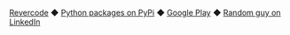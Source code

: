 [Revercode](https://revercode.com/) ◆ [Python packages on PyPi](https://pypi.org/user/rtmigo/) ◆ [Google Play](https://play.google.com/store/apps/developer?id=Werhal+%7C+Quiz+%26+Trivia+Games) ◆ [Random guy on LinkedIn](https://www.linkedin.com/in/artg/)
